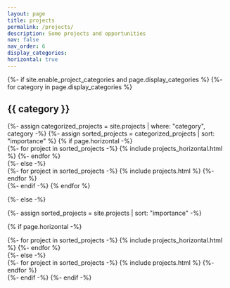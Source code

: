 ```yaml
---
layout: page
title: projects
permalink: /projects/
description: Some projects and opportunities
nav: false
nav_order: 6
display_categories:
horizontal: true
---
```


<!-- pages/projects.md -->
<div class="projects">
{%- if site.enable_project_categories and page.display_categories %}
  <!-- Display categorized projects -->
  {%- for category in page.display_categories %}
  <h2 class="category">{{ category }}</h2>
  {%- assign categorized_projects = site.projects | where: "category", category -%}
  {%- assign sorted_projects = categorized_projects | sort: "importance" %}
  <!-- Generate cards for each project -->
  {% if page.horizontal -%}
 <div class="container"> 
    <div class="row">
      <div class="col">
          {%- for project in sorted_projects -%}
            {% include projects_horizontal.html %}
          {%- endfor %}
      </div>
    </div>
</div> 
  {%- else -%}
  <div class="grid">
    {%- for project in sorted_projects -%}
      {% include projects.html %}
    {%- endfor %}
  </div>
  {%- endif -%}
  {% endfor %}

{%- else -%}
<!-- Display projects without categories -->
  {%- assign sorted_projects = site.projects | sort: "importance" -%}
  <!-- Generate cards for each project -->
  {% if page.horizontal -%}
  <div class="container">
    <div class="row">
      <div class="col">
          {%- for project in sorted_projects -%}
            {% include projects_horizontal.html %}
          {%- endfor %}
      </div>
    </div>
  </div> 
  {%- else -%}
  <div class="grid">
    {%- for project in sorted_projects -%}
      {% include projects.html %}
    {%- endfor %}
  </div>
  {%- endif -%}
{%- endif -%}
</div>
